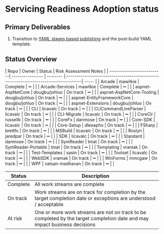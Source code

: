 # Servicing Readiness Adoption status

## Primary Deliverables

1. Transition to [YAML stages based publishing](./CorePackages/YamlStagesPublishing.md) and the post-build YAML template.

## Status Overview

| Repo                       | Owner            | Status   | Risk Assessment                                                                        Notes |
| ---------------------------| ---------------- | -------- |:--------------------------------------------------------------------------------------| ----- |
| Arcade                     | mawilkie         | Complete | ➖ | |
| Arcade-Services            | mawilkie         | Complete | ➖ | |
| aspnet-AspNetCore          | dougbu/johluo    | On track | ➖ | |
| aspnet-AspNetCore-Tooling  | dougbu/johluo    | On track | ➖ | |
| aspnet-EntityFrameworkCore | dougbu/johluo    | On track | ➖ | |
| aspnet-Extensions          | dougbu/johluo    | On track | ➖ | |
| CLI                        | licavalc         | On track | ➖ | |
| CLICommandLineParser       | licavalc         | On track | ➖ | |
| CLI-Migrate                | licavalc         | On track | ➖ | |
| CoreClr                    | russellk         | On track | ➖ | |
| CoreFx                     | danmose          | On track | ➖ | |
| Core-SDK                   | licavalc         | On track | ➖ | |
| Core-Setup                 | dleeapho         | On track | ➖ | |
| FSharp                     | brettfo          | On track | ➖ | |
| MSBuild                    | licavalc         | On track | ➖ | |
| Roslyn                     | jaredpar         | On track | ➖ | |
| SDK                        | licavalc         | On track | ➖ | |
| Standard                   | danmose          | On track | ➖ | |
| SymReader                  | tmat             | On track | ➖ | |
| SymReader-Portable         | tmat             | On track | ➖ | |
| Templating                 | vramak           | On track | ➖ | |
| Test-Templates             | sasin            | On track | ➖ | |
| Toolset                    | licavalc         | On track | ➖ | |
| WebSDK                     | vramak           | On track | ➖ | |
| WinForms                   | mmcgaw           | On track | ➖ | |
| WPF                        | vatsan-madhavan  | On track | ➖ | |

| Status   | Description |
| -------- | ----------- |
| Complete | All work streams are complete |
| On track | Work streams are on track for completion by the target completion date or exceptions are understood / acceptable |
| At risk  | One or more work streams are not on track to be completed by the target completion date and may impact business decisions |
